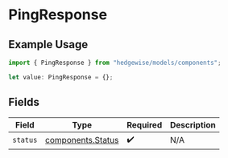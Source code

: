 # PingResponse

## Example Usage

```typescript
import { PingResponse } from "hedgewise/models/components";

let value: PingResponse = {};
```

## Fields

| Field                                                  | Type                                                   | Required                                               | Description                                            |
| ------------------------------------------------------ | ------------------------------------------------------ | ------------------------------------------------------ | ------------------------------------------------------ |
| `status`                                               | [components.Status](../../models/components/status.md) | :heavy_check_mark:                                     | N/A                                                    |